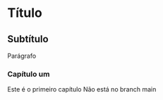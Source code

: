 # Título
## Subtítulo 
Parágrafo

### Capítulo um

Este é o primeiro capítulo
Não está no branch main
